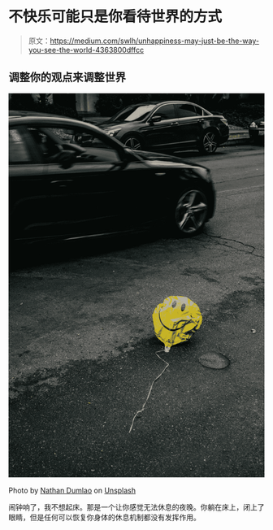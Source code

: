 # 不快乐可能只是你看待世界的方式

> 原文：<https://medium.com/swlh/unhappiness-may-just-be-the-way-you-see-the-world-4363800dffcc>

## 调整你的观点来调整世界

![](img/b7cb4d6b1b59ed05f09ff14eaadfef21.png)

Photo by [Nathan Dumlao](https://unsplash.com/@nate_dumlao?utm_source=medium&utm_medium=referral) on [Unsplash](https://unsplash.com?utm_source=medium&utm_medium=referral)

闹钟响了，我不想起床。那是一个让你感觉无法休息的夜晚。你躺在床上，闭上了眼睛，但是任何可以恢复你身体的休息机制都没有发挥作用。